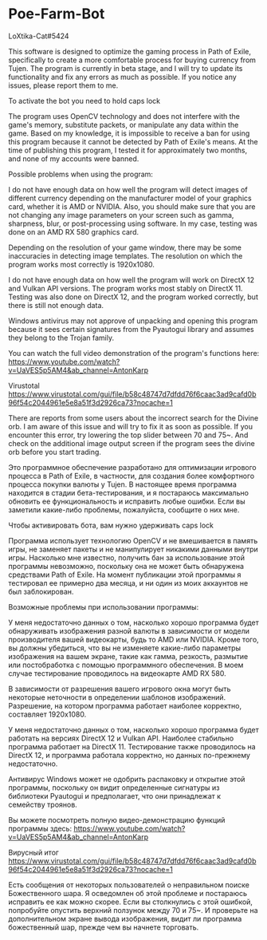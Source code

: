 # Poe-Farm-Bot

LoXtika-Cat#5424

This software is designed to optimize the gaming process in Path of Exile, specifically to create a more comfortable process for buying currency from Tujen. The program is currently in beta stage, and I will try to update its functionality and fix any errors as much as possible. If you notice any issues, please report them to me.

To activate the bot you need to hold caps lock

The program uses OpenCV technology and does not interfere with the game's memory, substitute packets, or manipulate any data within the game. Based on my knowledge, it is impossible to receive a ban for using this program because it cannot be detected by Path of Exile's means. At the time of publishing this program, I tested it for approximately two months, and none of my accounts were banned.

Possible problems when using the program:

I do not have enough data on how well the program will detect images of different currency depending on the manufacturer model of your graphics card, whether it is AMD or NVIDIA. Also, you should make sure that you are not changing any image parameters on your screen such as gamma, sharpness, blur, or post-processing using software. In my case, testing was done on an AMD RX 580 graphics card.

Depending on the resolution of your game window, there may be some inaccuracies in detecting image templates. The resolution on which the program works most correctly is 1920x1080.

I do not have enough data on how well the program will work on DirectX 12 and Vulkan API versions. The program works most stably on DirectX 11. Testing was also done on DirectX 12, and the program worked correctly, but there is still not enough data.

Windows antivirus may not approve of unpacking and opening this program because it sees certain signatures from the Pyautogui library and assumes they belong to the Trojan family.

You can watch the full video demonstration of the program's functions here: https://www.youtube.com/watch?v=UaVES5p5AM4&ab_channel=AntonKarp

Virustotal https://www.virustotal.com/gui/file/b58c48747d7dfdd76f6caac3ad9cafd0b96f54c2044961e5e8a51f3d2926ca73?nocache=1

There are reports from some users about the incorrect search for the Divine orb. I am aware of this issue and will try to fix it as soon as possible. If you encounter this error, try lowering the top slider between 70 and 75~. And check on the additional image output screen if the program sees the divine orb before you start trading.








Это программное обеспечение разработано для оптимизации игрового процесса в Path of Exile, в частности, для создания более комфортного процесса покупки валюты у Tujen. В настоящее время программа находится в стадии бета-тестирования, и я постараюсь максимально обновить ее функциональность и исправить любые ошибки. Если вы заметили какие-либо проблемы, пожалуйста, сообщите о них мне.

Чтобы активировать бота, вам нужно удерживать caps lock

Программа использует технологию OpenCV и не вмешивается в память игры, не заменяет пакеты и не манипулирует никакими данными внутри игры. Насколько мне известно, получить бан за использование этой программы невозможно, поскольку она не может быть обнаружена средствами Path of Exile. На момент публикации этой программы я тестировал ее примерно два месяца, и ни один из моих аккаунтов не был заблокирован.

Возможные проблемы при использовании программы:

У меня недостаточно данных о том, насколько хорошо программа будет обнаруживать изображения разной валюты в зависимости от модели производителя вашей видеокарты, будь то AMD или NVIDIA. Кроме того, вы должны убедиться, что вы не изменяете какие-либо параметры изображения на вашем экране, такие как гамма, резкость, размытие или постобработка с помощью программного обеспечения. В моем случае тестирование проводилось на видеокарте AMD RX 580.

В зависимости от разрешения вашего игрового окна могут быть некоторые неточности в определении шаблонов изображений. Разрешение, на котором программа работает наиболее корректно, составляет 1920х1080.

У меня недостаточно данных о том, насколько хорошо программа будет работать на версиях DirectX 12 и Vulkan API. Наиболее стабильно программа работает на DirectX 11. Тестирование также проводилось на DirectX 12, и программа работала корректно, но данных по-прежнему недостаточно.

Антивирус Windows может не одобрить распаковку и открытие этой программы, поскольку он видит определенные сигнатуры из библиотеки Pyautogui и предполагает, что они принадлежат к семейству троянов.

Вы можете посмотреть полную видео-демонстрацию функций программы здесь: https://www.youtube.com/watch?v=UaVES5p5AM4&ab_channel=AntonKarp

Вирусный итог https://www.virustotal.com/gui/file/b58c48747d7dfdd76f6caac3ad9cafd0b96f54c2044961e5e8a51f3d2926ca73?nocache=1

Есть сообщения от некоторых пользователей о неправильном поиске Божественного шара. Я осведомлен об этой проблеме и постараюсь исправить ее как можно скорее. Если вы столкнулись с этой ошибкой, попробуйте опустить верхний ползунок между 70 и 75~. И проверьте на дополнительном экране вывода изображения, видит ли программа божественный шар, прежде чем вы начнете торговать.
